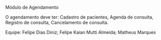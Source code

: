 Módulo de Agendamento

O agendamento deve ter:
Cadastro de pacientes, 
Agenda de consulta, 
Registro de consulta, 
Cancelamento de consulta.

Equipe:
Felipe Dias Diniz;
Felipe Kaian Mutti Almeida;
Matheus Marques
